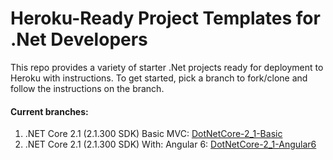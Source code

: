 # Heroku-Ready Project Templates for .Net Developers
This repo provides a variety of starter .Net projects ready for deployment to Heroku with instructions. To get started, pick a branch to fork/clone and follow the instructions on the branch.

#### Current branches:

1. .NET Core 2.1 (2.1.300 SDK) Basic MVC: [DotNetCore-2_1-Basic](https://github.com/mbrewerton/Heroku-Templates/tree/DotNetCore-2_1-Basic)
2. .NET Core 2.1 (2.1.300 SDK) With: Angular 6: [DotNetCore-2_1-Angular6](https://github.com/mbrewerton/Heroku-Templates/tree/DotNetCore-2_1-Angular6)